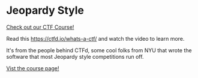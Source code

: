 # Jeopardy Style

[Check out our CTF Course!](https://academy.hoppersroppers.org/mod/page/view.php?id=552)

Read this <https://ctfd.io/whats-a-ctf/> and watch the video to learn more.

It's from the people behind CTFd, some cool folks from NYU that wrote the software that most Jeopardy style competitions run off.

[Vist the course page!](https://academy.hoppersroppers.org/mod/page/view.php?id=552)
